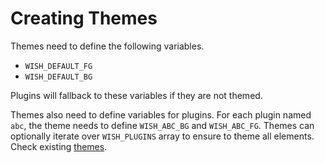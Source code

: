 # Creating Themes

Themes need to define the following variables.

+ `WISH_DEFAULT_FG`
+ `WISH_DEFAULT_BG`

Plugins will fallback to these variables if they are not themed.

Themes also need to define variables for plugins. For each plugin named `abc`,
the theme needs to define `WISH_ABC_BG` and `WISH_ABC_FG`. Themes can
optionally iterate over `WISH_PLUGINS` array to ensure to theme all elements.
Check existing [themes](https://gitlab.com/ceda_ei/wish/tree/main/themes).
